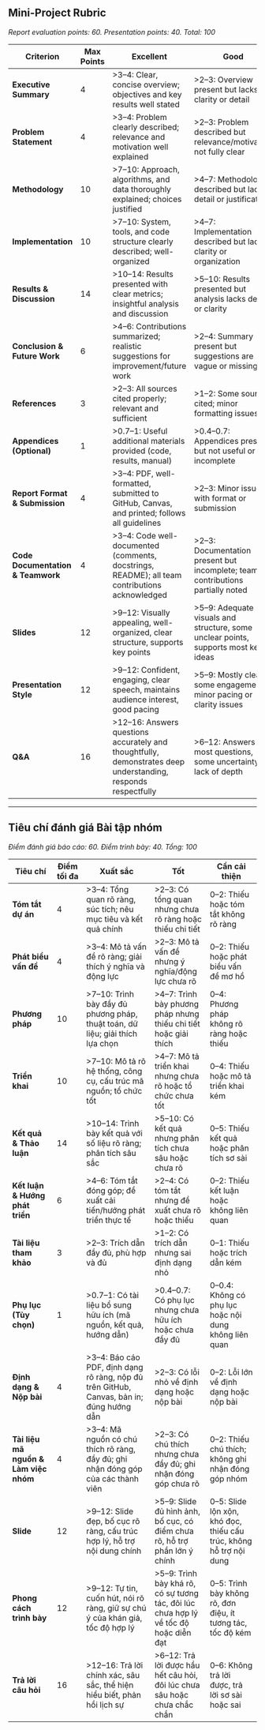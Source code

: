 ## Mini-Project Rubric

*Report evaluation points: 60. Presentation points: 40. Total: 100*

| Criterion | Max Points | Excellent | Good | Needs Improvement |
|-----------|------------|-----------|------|-------------------|
| **Executive Summary** | 4 | >3–4: Clear, concise overview; objectives and key results well stated | >2–3: Overview present but lacks clarity or detail | 0–2: Missing or unclear summary |
| **Problem Statement** | 4 | >3–4: Problem clearly described; relevance and motivation well explained | >2–3: Problem described but relevance/motivation not fully clear | 0–2: Problem statement missing or vague |
| **Methodology** | 10 | >7–10: Approach, algorithms, and data thoroughly explained; choices justified | >4–7: Methodology described but lacks detail or justification | 0–4: Methodology unclear or missing |
| **Implementation** | 10 | >7–10: System, tools, and code structure clearly described; well-organized | >4–7: Implementation described but lacks clarity or organization | 0–4: Implementation missing or poorly described |
| **Results & Discussion** | 14 | >10–14: Results presented with clear metrics; insightful analysis and discussion | >5–10: Results presented but analysis lacks depth or clarity | 0–5: Results missing or analysis superficial |
| **Conclusion & Future Work** | 6 | >4–6: Contributions summarized; realistic suggestions for improvement/future work | >2–4: Summary present but suggestions are vague or missing | 0–2: Conclusion missing or lacks relevance |
| **References** | 3 | >2–3: All sources cited properly; relevant and sufficient | >1–2: Some sources cited; minor formatting issues | 0–1: References missing or poorly formatted |
| **Appendices (Optional)** | 1 | >0.7–1: Useful additional materials provided (code, results, manual) | >0.4–0.7: Appendices present but not useful or incomplete | 0–0.4: No appendices or irrelevant content |
| **Report Format & Submission** | 4 | >3–4: PDF, well-formatted, submitted to GitHub, Canvas, and printed; follows all guidelines | >2–3: Minor issues with format or submission | 0–2: Major format/submission issues |
| **Code Documentation & Teamwork** | 4 | >3–4: Code well-documented (comments, docstrings, README); all team contributions acknowledged | >2–3: Documentation present but incomplete; team contributions partially noted | 0–2: Poor documentation; team contributions not acknowledged |
| **Slides** | 12 | >9–12: Visually appealing, well-organized, clear structure, supports key points | >5–9: Adequate visuals and structure, some unclear points, supports most key ideas | 0–5: Disorganized, hard to read, lacks structure, does not support content |
| **Presentation Style** | 12 | >9–12: Confident, engaging, clear speech, maintains audience interest, good pacing | >5–9: Mostly clear, some engagement, minor pacing or clarity issues | 0–5: Unclear, monotone, little engagement, poor pacing |
| **Q&A** | 16 | >12–16: Answers questions accurately and thoughtfully, demonstrates deep understanding, responds respectfully | >6–12: Answers most questions, some uncertainty or lack of depth | 0–6: Unable to answer questions, superficial or incorrect responses |

---

## Tiêu chí đánh giá Bài tập nhóm

*Điểm đánh giá báo cáo: 60. Điểm trình bày: 40. Tổng: 100*

| Tiêu chí | Điểm tối đa | Xuất sắc | Tốt | Cần cải thiện |
|----------|-------------|----------|-----|---------------|
| **Tóm tắt dự án** | 4 | >3–4: Tổng quan rõ ràng, súc tích; nêu mục tiêu và kết quả chính | >2–3: Có tổng quan nhưng chưa rõ ràng hoặc thiếu chi tiết | 0–2: Thiếu hoặc tóm tắt không rõ ràng |
| **Phát biểu vấn đề** | 4 | >3–4: Mô tả vấn đề rõ ràng; giải thích ý nghĩa và động lực | >2–3: Mô tả vấn đề nhưng ý nghĩa/động lực chưa rõ | 0–2: Thiếu hoặc phát biểu vấn đề mơ hồ |
| **Phương pháp** | 10 | >7–10: Trình bày đầy đủ phương pháp, thuật toán, dữ liệu; giải thích lựa chọn | >4–7: Trình bày phương pháp nhưng thiếu chi tiết hoặc giải thích | 0–4: Phương pháp không rõ ràng hoặc thiếu |
| **Triển khai** | 10 | >7–10: Mô tả rõ hệ thống, công cụ, cấu trúc mã nguồn; tổ chức tốt | >4–7: Mô tả triển khai nhưng chưa rõ hoặc tổ chức chưa tốt | 0–4: Thiếu hoặc mô tả triển khai kém |
| **Kết quả & Thảo luận** | 14 | >10–14: Trình bày kết quả với số liệu rõ ràng; phân tích sâu sắc | >5–10: Có kết quả nhưng phân tích chưa sâu hoặc chưa rõ | 0–5: Thiếu kết quả hoặc phân tích sơ sài |
| **Kết luận & Hướng phát triển** | 6 | >4–6: Tóm tắt đóng góp; đề xuất cải tiến/hướng phát triển thực tế | >2–4: Có tóm tắt nhưng đề xuất chưa rõ hoặc thiếu | 0–2: Thiếu kết luận hoặc không liên quan |
| **Tài liệu tham khảo** | 3 | >2–3: Trích dẫn đầy đủ, phù hợp và đủ | >1–2: Có trích dẫn nhưng sai định dạng nhỏ | 0–1: Thiếu hoặc trích dẫn kém |
| **Phụ lục (Tùy chọn)** | 1 | >0.7–1: Có tài liệu bổ sung hữu ích (mã nguồn, kết quả, hướng dẫn) | >0.4–0.7: Có phụ lục nhưng chưa hữu ích hoặc chưa đầy đủ | 0–0.4: Không có phụ lục hoặc nội dung không liên quan |
| **Định dạng & Nộp bài** | 4 | >3–4: Báo cáo PDF, định dạng rõ ràng, nộp đủ trên GitHub, Canvas, bản in; đúng hướng dẫn | >2–3: Có lỗi nhỏ về định dạng hoặc nộp bài | 0–2: Lỗi lớn về định dạng hoặc nộp bài |
| **Tài liệu mã nguồn & Làm việc nhóm** | 4 | >3–4: Mã nguồn có chú thích rõ ràng, đầy đủ; ghi nhận đóng góp của các thành viên | >2–3: Có chú thích nhưng chưa đầy đủ; ghi nhận đóng góp chưa rõ | 0–2: Thiếu chú thích; không ghi nhận đóng góp nhóm |
| **Slide** | 12 | >9–12: Slide đẹp, bố cục rõ ràng, cấu trúc hợp lý, hỗ trợ nội dung chính | >5–9: Slide đủ hình ảnh, bố cục, có điểm chưa rõ, hỗ trợ phần lớn ý chính | 0–5: Slide lộn xộn, khó đọc, thiếu cấu trúc, không hỗ trợ nội dung |
| **Phong cách trình bày** | 12 | >9–12: Tự tin, cuốn hút, nói rõ ràng, giữ sự chú ý của khán giả, tốc độ hợp lý | >5–9: Trình bày khá rõ, có sự tương tác, đôi lúc chưa hợp lý về tốc độ hoặc diễn đạt | 0–5: Trình bày không rõ, đơn điệu, ít tương tác, tốc độ kém |
| **Trả lời câu hỏi** | 16 | >12–16: Trả lời chính xác, sâu sắc, thể hiện hiểu biết, phản hồi lịch sự | >6–12: Trả lời được hầu hết câu hỏi, đôi lúc chưa sâu hoặc chưa chắc chắn | 0–6: Không trả lời được, trả lời sơ sài hoặc sai |

